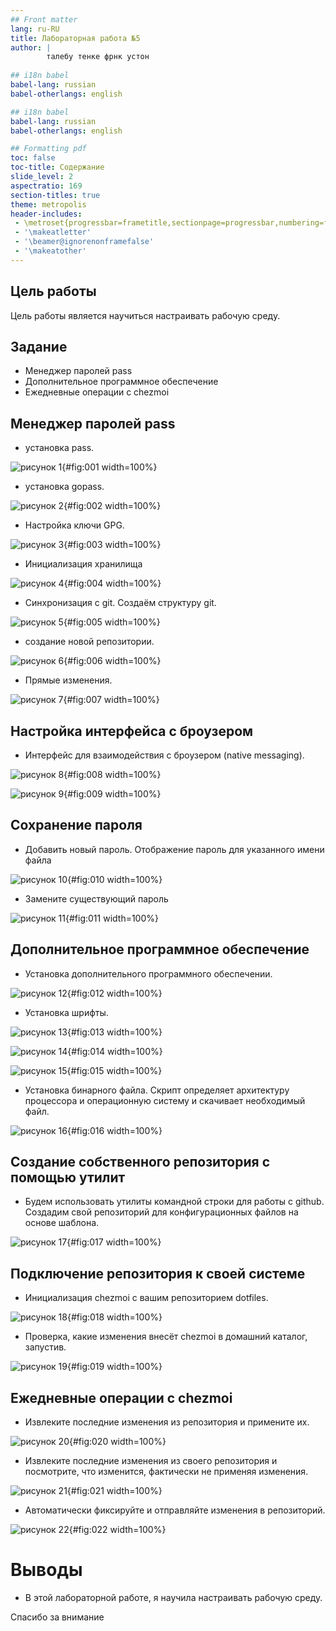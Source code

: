 ```yaml
---
## Front matter
lang: ru-RU
title: Лабораторная работа №5
author: |
        талебу тенке фрнк устон
        
## i18n babel
babel-lang: russian
babel-otherlangs: english

## i18n babel
babel-lang: russian
babel-otherlangs: english

## Formatting pdf
toc: false
toc-title: Содержание
slide_level: 2
aspectratio: 169
section-titles: true
theme: metropolis
header-includes:
 - \metroset{progressbar=frametitle,sectionpage=progressbar,numbering=fraction}
 - '\makeatletter'
 - '\beamer@ignorenonframefalse'
 - '\makeatother'
---
```




## Цель работы

Цель работы является научиться настраивать рабочую среду.


## Задание

- Менеджер паролей pass
- Дополнительное программное обеспечение
- Ежедневные операции c chezmoi


## Менеджер паролей pass

- установка pass. 

![рисунок 1](image/1.png){#fig:001 width=100%}

- установка gopass. 

![рисунок 2](image/2.png){#fig:002 width=100%}

- Настройка ключи GPG.

![рисунок 3](image/3.png){#fig:003 width=100%}

- Инициализация хранилища 

![рисунок 4](image/4.png){#fig:004 width=100%}

- Синхронизация с git. Создаём структуру git. 

![рисунок 5](image/5.png){#fig:005 width=100%}

- создание новой репозитории. 

![рисунок 6](image/6.png){#fig:006 width=100%}

- Прямые изменения. 

![рисунок 7](image/7.png){#fig:007 width=100%}


## Настройка интерфейса с броузером

- Интерфейс для взаимодействия с броузером (native messaging). 

![рисунок 8](image/8.png){#fig:008 width=100%}



![рисунок 9](image/9.png){#fig:009 width=100%}

## Сохранение пароля

- Добавить новый пароль. Отображение пароль для указанного имени файла

![рисунок 10](image/10.png){#fig:010 width=100%}

- Замените существующий пароль 

![рисунок 11](image/11.png){#fig:011 width=100%}

## Дополнительное программное обеспечение

- Установка дополнительного программного обеспечении. 

![рисунок 12](image/12.png){#fig:012 width=100%}

- Установка шрифты. 

![рисунок 13](image/13.png){#fig:013 width=100%}

![рисунок 14](image/14.png){#fig:014 width=100%}

![рисунок 15](image/15.png){#fig:015 width=100%}


- Установка бинарного файла. Скрипт определяет архитектуру процессора и операционную систему и скачивает необходимый файл. 

![рисунок 16](image/16.png){#fig:016 width=100%}


## Создание собственного репозитория с помощью утилит

- Будем использовать утилиты командной строки для работы с github. Создадим свой репозиторий для конфигурационных файлов на основе шаблона. 

![рисунок 17](image/17.png){#fig:017 width=100%}

## Подключение репозитория к своей системе

- Инициализация chezmoi с вашим репозиторием dotfiles. 

![рисунок 18](image/18.png){#fig:018 width=100%}

- Проверка, какие изменения внесёт chezmoi в домашний каталог, запустив. 

![рисунок 19](image/19.png){#fig:019 width=100%}

## Ежедневные операции c chezmoi

- Извлеките последние изменения из репозитория и примените их.

![рисунок 20](image/20.png){#fig:020 width=100%}

- Извлеките последние изменения из своего репозитория и посмотрите, что изменится, фактически не применяя изменения. 

![рисунок 21](image/21.png){#fig:021 width=100%}

- Автоматически фиксируйте и отправляйте изменения в репозиторий. 

![рисунок 22](image/22.png){#fig:022 width=100%}


# Выводы

- В этой лабораторной работе, я научила настраивать рабочую среду.


Спасибо за внимание

